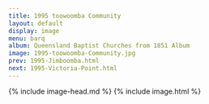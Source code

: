 ```yaml
---
title: 1995 toowoomba Community
layout: default
display: image
menu: barq
album: Queensland Baptist Churches from 1851 Album
image: 1995-toowoomba-Community.jpg
prev: 1995-Jimboomba.html
next: 1995-Victoria-Point.html
---
```

{% include image-head.md %}
{% include image.html %}
